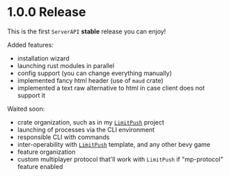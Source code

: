 # 1.0.0 Release
This is the first `ServerAPI` **stable** release you can enjoy!

Added features:
- installation wizard
- launching rust modules in parallel
- config support (you can change everything manually)
- implemented fancy html header (use of `maud` crate)
- implemented a text raw alternative to html in case client does not support it


Waited soon:
- crate organization, such as in my [`LimitPush`](https://github.com/heydocode/limitpush) project
- launching of processes via the CLI environment
- responsible CLI with commands
- inter-operability with [`LimitPush`](https://github.com/heydocode/limitpush) template, and any other bevy game
- feature organization
- custom multiplayer protocol that'll work with `LimitPush` if "mp-protocol" feature enabled